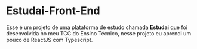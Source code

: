# Estudai-Front-End
Esse é um projeto de uma plataforma de estudo chamada __Estudai__ que foi desenvolvida no meu TCC do Ensino Técnico, nesse projeto eu aprendi um pouco de ReactJS com Typescript.
